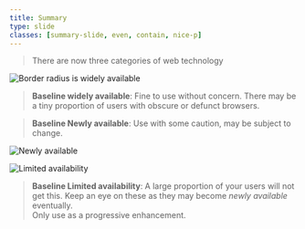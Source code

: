 ```yaml
---
title: Summary
type: slide
classes: [summary-slide, even, contain, nice-p]
---
```


> There are now three categories of web technology

![Border radius is widely available](./images/border-radius-baseline-2015.png)


> **Baseline widely available**: Fine to use without concern.
There may be a tiny proportion of users with obscure or defunct browsers.

> **Baseline Newly available**: Use with some caution, may be subject to change.

![Newly available](images/@container-baseline-2023.png)

![Limited availability](images/@starting-style-limited-availability.png)

> **Baseline Limited availability**: A large proportion of your users will not get this. 
Keep an eye on these as they may become *newly available* eventually.<br>
Only use as a progressive enhancement.